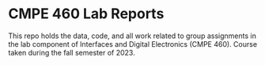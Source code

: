 # CMPE 460 Lab Reports

This repo holds the data, code, and all work related to group assignments in the lab component of Interfaces and Digital Electronics (CMPE 460). Course taken during the fall semester of 2023.
